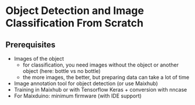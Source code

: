 # Object Detection and Image Classification From Scratch

## Prerequisites
- Images of the object
	- for classification, you need images without the object or another object (here: bottle vs no bottle)
	- the more images, the better, but preparing data can take a lot of time
- Image annotation tool for object detection (or use Maixhub)
- Training in Maixhub or with Tensorflow Keras + conversion with nncase
- For Maixduino: minimum firmware (with IDE support)
